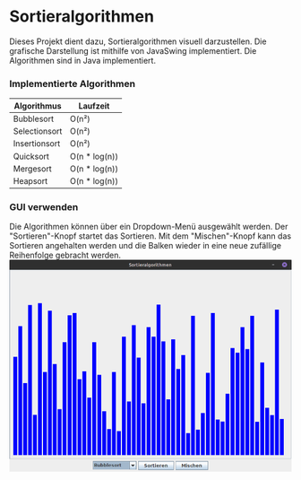 # Sortieralgorithmen
Dieses Projekt dient dazu, Sortieralgorithmen visuell darzustellen.
Die grafische Darstellung ist mithilfe von JavaSwing implementiert.
Die Algorithmen sind in Java implementiert.

### Implementierte Algorithmen

| Algorithmus   | Laufzeit      |
|---------------|---------------|
| Bubblesort    | O(n²)         |
| Selectionsort | O(n²)         |
| Insertionsort | O(n²)         |
| Quicksort | O(n * log(n)) |
| Mergesort | O(n * log(n)) |
| Heapsort | O(n * log(n)) |

### GUI verwenden
Die Algorithmen können über ein Dropdown-Menü ausgewählt werden.
Der "Sortieren"-Knopf startet das Sortieren.
Mit dem "Mischen"-Knopf kann das Sortieren angehalten werden und
die Balken wieder in eine neue zufällige Reihenfolge gebracht werden.
![bubblesortGUI](bubblesortShuffled.png)